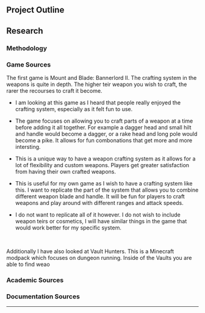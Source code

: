 ## Project Outline


## Research

### Methodology





### Game Sources


The first game is Mount and Blade: Bannerlord II. The crafting system in the weapons is quite in depth. The higher teir weapon you wish to craft, the rarer the recourses to craft it become.

 - I am looking at this game as I heard that people really enjoyed the crafting system, especially as it felt fun to use.

 - The game focuses on allowing you to craft parts of a weapon at a time before adding it all together. For example a dagger head and small hilt and handle would become a dagger, or a rake head and long pole would become a pike. It allows for fun combonations that get more and more intersting.

 - This is a unique way to have a weapon crafting system as it allows for a lot of flexibility and custom weapons. Players get greater satisfaction from having their own crafted weapons.
 - This is useful for my own game as I wish to have a crafting system like this. I want to replicate the part of the system that allows you to combine different weapon blade and handle. It will be fun for players to craft weapons and play around with different ranges and attack speeds.
 - I do not want to replicate all of it however. I do not wish to include weapon teirs or cosmetics, I will have similar things in the game that would work better for my specific system.

<br>

Additionally I have also looked at Vault Hunters. This is a Minecraft modpack which focuses on dungeon running. Inside of the Vaults you are able to find weao

### Academic Sources

### Documentation Sources

---